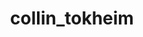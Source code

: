 ---
title: collin_tokheim
layout: people
permalink: /people/collin_tokheim
status: Computational Postdoc
pname: Collin Tokheim, PhD
position: Computational Postdoc
office: 
eml: 
website:
cv: 
github:
linkedin:
google_scholar: 
twitter: 
facebook: 
instagram:
desp: Collin Tokheim received his PhD in Biomedical Engineering from Johns Hopkins University in 2018. During his PhD, his research focused on the development and application of novel computational methodologies to statistically implicate mutations underlying the development or progression of human cancers. He has expertise in machine learning, statistical modeling, genomics, and cancer genetics. Collin is now a Research Fellow at the Dana-Farber Cancer Institute. His current research focus is on further dissecting the process of carcinogenesis, examining the response or resistance of tumors to targeted therapeutics, and analyzing cancer immunology.
---